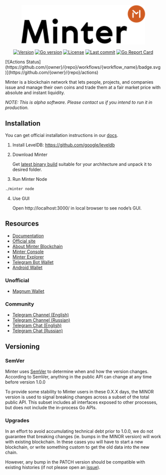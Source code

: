 <p align="center" background="black"><img src="minter-logo.svg" width="400"></p>

<p align="center">
<a href="https://github.com/MinterTeam/minter-go-node/releases/latest"><img src="https://img.shields.io/github/tag/MinterTeam/minter-go-node.svg" alt="Version"></a>
<a href="https://github.com/moovweb/gvm"><img src="https://img.shields.io/badge/go-1.10-blue.svg" alt="Go version"></a>
<a href="https://github.com/MinterTeam/minter-go-node/blob/master/LICENSE"><img src="https://img.shields.io/github/license/MinterTeam/minter-go-node.svg" alt="License"></a>
  <a href="https://github.com/MinterTeam/minter-go-node/commits/master"><img src="https://img.shields.io/github/last-commit/MinterTeam/minter-go-node.svg" alt="Last commit"></a>
  <a href="https://goreportcard.com/report/github.com/MinterTeam/minter-go-node"><img src="https://goreportcard.com/badge/github.com/MinterTeam/minter-go-node" alt="Go Report Card"></a>
</p>
[![Actions Status](https://github.com/{owner}/{repo}/workflows/{workflow_name}/badge.svg)](https://github.com/{owner}/{repo}/actions)


Minter is a blockchain network that lets people, projects, and companies issue and manage their own coins and trade them at a fair market price with absolute and instant liquidity.

_NOTE: This is alpha software. Please contact us if you intend to run it in production._

## Installation

You can get official installation instructions in our [docs](https://docs.minter.network/#section/Install-Minter).

1. Install LevelDB: https://github.com/google/leveldb

2. Download Minter

    Get [latest binary build](https://github.com/MinterTeam/minter-go-node/releases) suitable for your architecture and unpack it to desired folder.

3. Run Minter Node

```bash
./minter node
```

4. Use GUI

    Open http://localhost:3000/ in local browser to see node’s GUI.

## Resources

- [Documentation](https://docs.minter.network)
- [Official site](https://minter.network)
- [About Minter Blockchain](https://about.minter.network)
- [Minter Console](https://testnet.console.minter.network)
- [Minter Explorer](https://explorer.minter.network/)
- [Telegram Bot Wallet](https://t.me/BipWallet_Bot)
- [Android Wallet](https://play.google.com/store/apps/details?id=network.minter.bipwallet)

### Unofficial
- [Magnum Wallet](http://app.magnumwallet.co/?utm_source=gh&utm_medium=res&utm_campaign=mi)

### Community
- [Telegram Channel (English)](https://t.me/MinterTeam)
- [Telegram Channel (Russian)](https://t.me/MinterNetwork)
- [Telegram Chat (English)](http://t.me/joinchat/EafyERJSJZJ-nwH_139jLQ)
- [Telegram Chat (Russian)](https://t.me/joinchat/EafyEVD-HEOxDcv8YyaqNg)

## Versioning

### SemVer

Minter uses [SemVer](http://semver.org/) to determine when and how the version changes.
According to SemVer, anything in the public API can change at any time before version 1.0.0

To provide some stability to Minter users in these 0.X.X days, the MINOR version is used
to signal breaking changes across a subset of the total public API. This subset includes all
interfaces exposed to other processes, but does not include the in-process Go APIs.

### Upgrades

In an effort to avoid accumulating technical debt prior to 1.0.0,
we do not guarantee that breaking changes (ie. bumps in the MINOR version)
will work with existing blockchain. In these cases you will
have to start a new blockchain, or write something custom to get the old
data into the new chain.

However, any bump in the PATCH version should be compatible with existing histories
(if not please open an [issue](https://github.com/MinterTeam/minter-go-node/issues)).
